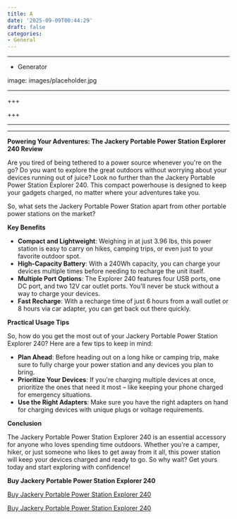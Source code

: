 ```yaml
---
title: A
date: '2025-09-09T00:44:29'
draft: false
categories:
- General
---
```


---

- Generator

image: images/placeholder.jpg

---

+++






+++





---



---
**Powering Your Adventures: The Jackery Portable Power Station Explorer 240 Review**

Are you tired of being tethered to a power source whenever you're on the go? Do you want to explore the great outdoors without worrying about your devices running out of juice? Look no further than the Jackery Portable Power Station Explorer 240. This compact powerhouse is designed to keep your gadgets charged, no matter where your adventures take you.

So, what sets the Jackery Portable Power Station apart from other portable power stations on the market?

**Key Benefits**

* **Compact and Lightweight**: Weighing in at just 3.96 lbs, this power station is easy to carry on hikes, camping trips, or even just to your favorite outdoor spot.
* **High-Capacity Battery**: With a 240Wh capacity, you can charge your devices multiple times before needing to recharge the unit itself.
* **Multiple Port Options**: The Explorer 240 features four USB ports, one DC port, and two 12V car outlet ports. You'll never be stuck without a way to charge your devices.
* **Fast Recharge**: With a recharge time of just 6 hours from a wall outlet or 8 hours via car adapter, you can get back out there quickly.

**Practical Usage Tips**

So, how do you get the most out of your Jackery Portable Power Station Explorer 240? Here are a few tips to keep in mind:

* **Plan Ahead**: Before heading out on a long hike or camping trip, make sure to fully charge your power station and any devices you plan to bring.
* **Prioritize Your Devices**: If you're charging multiple devices at once, prioritize the ones that need it most – like keeping your phone charged for emergency situations.
* **Use the Right Adapters**: Make sure you have the right adapters on hand for charging devices with unique plugs or voltage requirements.

**Conclusion**

The Jackery Portable Power Station Explorer 240 is an essential accessory for anyone who loves spending time outdoors. Whether you're a camper, hiker, or just someone who likes to get away from it all, this power station will keep your devices charged and ready to go. So why wait? Get yours today and start exploring with confidence!

**Buy Jackery Portable Power Station Explorer 240**

[Buy Jackery Portable Power Station Explorer 240](https://www.amazon.com/dp/B082TMBYR6)

[Buy Jackery Portable Power Station Explorer 240](https://www.amazon.com/dp/B082TMBYR6)